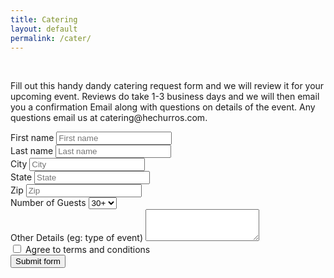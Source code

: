 ```yaml
---
title: Catering
layout: default
permalink: /cater/
---
```

<br>
<p>Fill out this handy dandy catering request form and we will review it for your upcoming event.
Reviews do take 1-3 business days and we will then email you a confirmation Email
along with questions on details of the event. Any questions email us at catering@hechurros.com.</p>
<form>
  <div class="form-row">
    <div class="col-md-4 mb-3">
      <label for="validationDefault01">First name</label>
      <input type="text" class="form-control" id="validationDefault01" placeholder="First name"  required>
    </div>
    <div class="col-md-4 mb-3">
      <label for="validationDefault02">Last name</label>
      <input type="text" class="form-control" id="validationDefault02" placeholder="Last name" required>
    </div>
  </div>
  <div class="form-row">
    <div class="col-md-6 mb-3">
      <label for="validationDefault03">City</label>
      <input type="text" class="form-control" id="validationDefault03" placeholder="City" required>
    </div>
    <div class="col-md-3 mb-3">
      <label for="validationDefault04">State</label>
      <input type="text" class="form-control" id="validationDefault04" placeholder="State" required>
    </div>
    <div class="col-md-3 mb-3">
      <label for="validationDefault05">Zip</label>
      <input type="text" class="form-control" id="validationDefault05" placeholder="Zip" required>
    </div>
  </div>
  <div class="form-group">
    <label for="exampleFormControlSelect1">Number of Guests</label>
    <select class="form-control" id="exampleFormControlSelect1">
      <option>30+</option>
      <option>50+</option>
      <option>150</option>
    </select>
  </div>
  <div class="form-group">
    <label for="exampleFormControlTextarea1">Other Details (eg: type of event)</label>
    <textarea class="form-control" id="exampleFormControlTextarea1" rows="3"></textarea>
  </div>
  <div class="form-group">
    <div class="form-check">
      <input class="form-check-input" type="checkbox" value="" id="invalidCheck2" required>
      <label class="form-check-label" for="invalidCheck2">
        Agree to terms and conditions
      </label>
    </div>
  </div>
  <button class="btn btn-primary" type="submit">Submit form</button>
</form>
